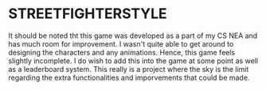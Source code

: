 # STREETFIGHTERSTYLE
It should be noted tht this game was developed as a part of my CS NEA and has much room for improvement. I wasn't quite able to get around to designing the characters and any animations. Hence, this game feels slightly incomplete. I do wish to add this into the game at some point as well as a leaderboard system. This really is a project where the sky is the limit regarding the extra functionalities and imporvements that could be made. 
